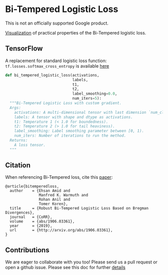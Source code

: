 # Bi-Tempered Logistic Loss

This is not an officially supported Google product.


[Visualization](https://google.github.io/bi-tempered-loss/) of practical properties of the Bi-Tempered logistic loss.

## TensorFlow

A replacement for standard logistic loss function: ```tf.losses.softmax_cross_entropy``` is available [here](https://github.com/google/bi-tempered-loss/blob/master/tensorflow/loss.py#L161)


```python
def bi_tempered_logistic_loss(activations,
                              labels,
                              t1,
                              t2,
                              label_smoothing=0.0,
                              num_iters=5):
  """Bi-Tempered Logistic Loss with custom gradient.
  Args:
    activations: A multi-dimensional tensor with last dimension `num_classes`.
    labels: A tensor with shape and dtype as activations.
    t1: Temperature 1 (< 1.0 for boundedness).
    t2: Temperature 2 (> 1.0 for tail heaviness).
    label_smoothing: Label smoothing parameter between [0, 1).
    num_iters: Number of iterations to run the method.
  Returns:
    A loss tensor.
  """
```


## Citation

When referencing Bi-Tempered loss, cite this [paper](https://arxiv.org/pdf/1906.03361.pdf):


```
@article{bitemperedloss,
  author    = {Ehsan Amid and
               Manfred K. Warmuth and
               Rohan Anil and
               Tomer Koren},
  title     = {Robust Bi-Tempered Logistic Loss Based on Bregman Divergences},
  journal   = {CoRR},
  volume    = {abs/1906.03361},
  year      = {2019},
  url       = {http://arxiv.org/abs/1906.03361},
}
```

## Contributions
We are eager to collaborate with you too! Please send us a pull request or open a github issue. Please see this doc for further [details](https://github.com/google/bi-tempered-loss/blob/master/CONTRIBUTING.md)
